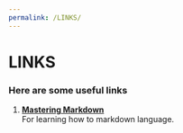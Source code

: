 ```yaml
---
permalink: /LINKS/
---
```

# LINKS
### Here are some useful links
1. [**Mastering Markdown**](https://guides.github.com/features/mastering-markdown/)  
   For learning how to markdown language.

